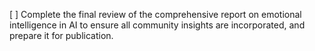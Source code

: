[ ] Complete the final review of the comprehensive report on emotional intelligence in AI to ensure all community insights are incorporated, and prepare it for publication.
